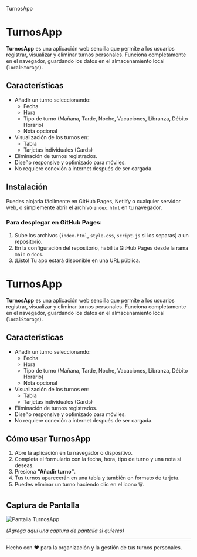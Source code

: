 TurnosApp

# TurnosApp

**TurnosApp** es una aplicación web sencilla que permite a los usuarios registrar, visualizar y eliminar turnos personales. Funciona completamente en el navegador, guardando los datos en el almacenamiento local (`localStorage`).

## Características

- Añadir un turno seleccionando:
  - Fecha
  - Hora
  - Tipo de turno (Mañana, Tarde, Noche, Vacaciones, Libranza, Débito Horario)
  - Nota opcional
- Visualización de los turnos en:
  - Tabla
  - Tarjetas individuales (Cards)
- Eliminación de turnos registrados.
- Diseño responsive y optimizado para móviles.
- No requiere conexión a internet después de ser cargada.

## Instalación

Puedes alojarla fácilmente en GitHub Pages, Netlify o cualquier servidor web, o simplemente abrir el archivo `index.html` en tu navegador.

### Para desplegar en GitHub Pages:
1. Sube los archivos (`index.html`, `style.css`, `script.js` si los separas) a un repositorio.
2. En la configuración del repositorio, habilita GitHub Pages desde la rama `main` o `docs`.
3. ¡Listo! Tu app estará disponible en una URL pública.


# TurnosApp

**TurnosApp** es una aplicación web sencilla que permite a los usuarios registrar, visualizar y eliminar turnos personales. Funciona completamente en el navegador, guardando los datos en el almacenamiento local (`localStorage`).

## Características

- Añadir un turno seleccionando:
  - Fecha
  - Hora
  - Tipo de turno (Mañana, Tarde, Noche, Vacaciones, Libranza, Débito Horario)
  - Nota opcional
- Visualización de los turnos en:
  - Tabla
  - Tarjetas individuales (Cards)
- Eliminación de turnos registrados.
- Diseño responsive y optimizado para móviles.
- No requiere conexión a internet después de ser cargada.



## Cómo usar TurnosApp

1. Abre la aplicación en tu navegador o dispositivo.
2. Completa el formulario con la fecha, hora, tipo de turno y una nota si deseas.
3. Presiona **"Añadir turno"**.
4. Tus turnos aparecerán en una tabla y también en formato de tarjeta.
5. Puedes eliminar un turno haciendo clic en el icono 🗑️.

## Captura de Pantalla

![Pantalla TurnosApp](./pantalla.png)

*(Agrega aquí una captura de pantalla si quieres)*

---

Hecho con ❤️ para la organización y la gestión de tus turnos personales.



